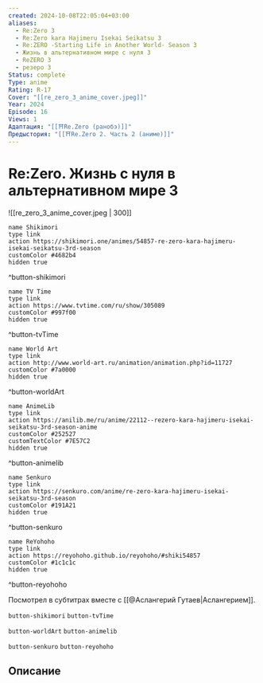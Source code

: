 ```yaml
---
created: 2024-10-08T22:05:04+03:00
aliases:
  - Re:Zero 3
  - Re:Zero kara Hajimeru Isekai Seikatsu 3
  - Re:ZERO -Starting Life in Another World- Season 3
  - Жизнь в альтернативном мире с нуля 3
  - ReZERO 3
  - резеро 3
Status: complete
Type: anime
Rating: R-17
Cover: "[[re_zero_3_anime_cover.jpeg]]"
Year: 2024
Episode: 16
Views: 1
Адаптация: "[[⛩️Re.Zero (ранобэ)]]"
Предыстория: "[[⛩️Re.Zero 2. Часть 2 (аниме)]]"
---
```


# Re:Zero. Жизнь с нуля в альтернативном мире 3

![[re_zero_3_anime_cover.jpeg | 300]]

```button
name Shikimori
type link
action https://shikimori.one/animes/54857-re-zero-kara-hajimeru-isekai-seikatsu-3rd-season
customColor #4682b4
hidden true
```
^button-shikimori

```button
name TV Time
type link
action https://www.tvtime.com/ru/show/305089
customColor #997f00
hidden true
```
^button-tvTime

```button
name World Art
type link
action http://www.world-art.ru/animation/animation.php?id=11727
customColor #7a0000
hidden true
```
^button-worldArt

```button
name AnimeLib
type link
action https://anilib.me/ru/anime/22112--rezero-kara-hajimeru-isekai-seikatsu-3rd-season-anime
customColor #252527
customTextColor #7E57C2
hidden true
```
^button-animelib

```button
name Senkuro
type link
action https://senkuro.com/anime/re-zero-kara-hajimeru-isekai-seikatsu-3rd-season
customColor #191A21
hidden true
```
^button-senkuro

```button
name ReYohoho
type link
action https://reyohoho.github.io/reyohoho/#shiki54857
customColor #1c1c1c
hidden true
```
^button-reyohoho


Посмотрел в субтитрах вместе с [[@Аслангерий Гутаев|Аслангерием]].


`button-shikimori` `button-tvTime`

`button-worldArt` `button-animelib`

`button-senkuro` `button-reyohoho`

## Описание

